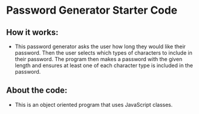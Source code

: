 # Password Generator Starter Code

## How it works:
* This password generator asks the user how long they would like their password. Then the user selects which types of characters to include in their password. The program then makes a password with the given length and ensures at least one of each character type is included in the password. 

## About the code:
* This is an object oriented program that uses JavaScript classes. 